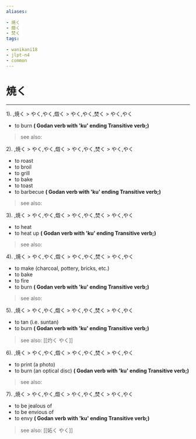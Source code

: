 ```yaml
---
aliases:
    
- 焼く
- 燬く
- 焚く
tags:
    
- wanikani18
- jlpt-n4
- common
---
```


# 焼く
---
1).
,焼く > やく,やく,燬く > やく,やく,焚く > やく,やく

- to burn
**( Godan verb with 'ku' ending Transitive verb;)**
> see also: 
            
2).
,焼く > やく,やく,燬く > やく,やく,焚く > やく,やく

- to roast
- to broil
- to grill
- to bake
- to toast
- to barbecue
**( Godan verb with 'ku' ending Transitive verb;)**
> see also: 
            
3).
,焼く > やく,やく,燬く > やく,やく,焚く > やく,やく

- to heat
- to heat up
**( Godan verb with 'ku' ending Transitive verb;)**
> see also: 
            
4).
,焼く > やく,やく,燬く > やく,やく,焚く > やく,やく

- to make (charcoal, pottery, bricks, etc.)
- to bake
- to fire
- to burn
**( Godan verb with 'ku' ending Transitive verb;)**
> see also: 
            
5).
,焼く > やく,やく,燬く > やく,やく,焚く > やく,やく

- to tan (i.e. suntan)
- to burn
**( Godan verb with 'ku' ending Transitive verb;)**
> see also:  [[灼く やく]]
            
6).
,焼く > やく,やく,燬く > やく,やく,焚く > やく,やく

- to print (a photo)
- to burn (an optical disc)
**( Godan verb with 'ku' ending Transitive verb;)**
> see also: 
            
7).
,焼く > やく,やく,燬く > やく,やく,焚く > やく,やく

- to be jealous of
- to be envious of
- to envy
**( Godan verb with 'ku' ending Transitive verb;)**
> see also:  [[妬く やく]]
            